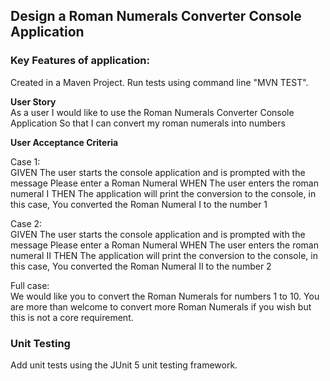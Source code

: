 Design a Roman Numerals Converter Console Application
-----------------------------------------------------

<h3>Key Features of application:</h3>

Created in a Maven Project. Run tests using command line "MVN TEST".

**User Story**<br>
As a user I would like to use the Roman Numerals Converter Console Application So that I can convert my roman numerals into numbers

**User Acceptance Criteria**<br>

Case 1:<br>
GIVEN The user starts the console application and is prompted with the message Please enter a Roman Numeral
WHEN The user enters the roman numeral I
THEN The application will print the conversion to the console, in this case, You converted the Roman Numeral I to the number 1

Case 2:<br>
GIVEN The user starts the console application and is prompted with the message Please enter a Roman Numeral
WHEN The user enters the roman numeral II
THEN The application will print the conversion to the console, in this case, You converted the Roman Numeral II to the number 2

Full case:<br>
We would like you to convert the Roman Numerals for numbers 1 to 10. You are more than welcome to convert more Roman Numerals if you wish but this is not a core requirement.

<h3>Unit Testing</h3>
Add unit tests using the JUnit 5 unit testing framework.